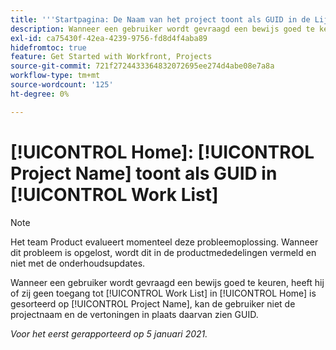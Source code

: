 ```yaml
---
title: '''Startpagina: De Naam van het project toont als GUID in de Lijst van het Werk"'
description: Wanneer een gebruiker wordt gevraagd een bewijs goed te keuren hebben zij geen toegang tot en zij hun Lijst van het Werk in [!UICONTROL Home] wordt gesorteerd door de Naam van het Project, kan de gebruiker niet de projectnaam en de vertoningen in plaats daarvan zien GUID.
exl-id: ca75430f-42ea-4239-9756-fd8d4f4aba89
hidefromtoc: true
feature: Get Started with Workfront, Projects
source-git-commit: 721f2724433364832072695ee274d4abe08e7a8a
workflow-type: tm+mt
source-wordcount: '125'
ht-degree: 0%

---
```


# [!UICONTROL Home]: [!UICONTROL Project Name] toont als GUID in [!UICONTROL Work List]

<!--Article created by request-->

>[!NOTE]
>
>Het team Product evalueert momenteel deze probleemoplossing. Wanneer dit probleem is opgelost, wordt dit in de productmededelingen vermeld en niet met de onderhoudsupdates.

Wanneer een gebruiker wordt gevraagd een bewijs goed te keuren, heeft hij of zij geen toegang tot [!UICONTROL Work List] in [!UICONTROL Home] is gesorteerd op [!UICONTROL Project Name], kan de gebruiker niet de projectnaam en de vertoningen in plaats daarvan zien GUID.

_Voor het eerst gerapporteerd op 5 januari 2021._
